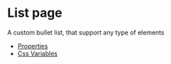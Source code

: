 # List page

A custom bullet list, that support any type of elements

- [Properties](props.md)
- [Css Variables](css-vars.md)
